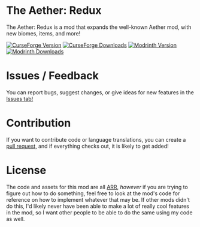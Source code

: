 # The Aether: Redux
The Aether: Redux is a mod that expands the well-known Aether mod, with new biomes, items, and more!

[![CurseForge Version](http://cf.way2muchnoise.eu/versions/867237_latest.svg)](https://www.curseforge.com/minecraft/mc-mods/the-aether-redux)
[![CurseForge Downloads](http://cf.way2muchnoise.eu/867237.svg)](https://www.curseforge.com/minecraft/mc-mods/the-aether-redux)
[![Modrinth Version](https://img.shields.io/modrinth/game-versions/khv3WzAS?color=00AF5C&label=latest&logo=modrinth&last=true)](https://modrinth.com/mod/the-aether-redux)
[![Modrinth Downloads](https://img.shields.io/modrinth/dt/khv3WzAS?color=00AF5C&logo=modrinth)](https://modrinth.com/mod/the-aether-redux)


# Issues / Feedback
You can report bugs, suggest changes, or give ideas for new features in the [Issues tab!](https://github.com/Zepalesque/The-Aether-Redux/issues)

# Contribution
If you want to contribute code or language translations, you can create a [pull request,](https://github.com/Zepalesque/The-Aether-Redux/pulls) and if everything checks out, it is likely to get added!

# License
The code and assets for this mod are all [ARR,](https://en.wikipedia.org/wiki/All_rights_reserved) *however* if you are trying to figure out how to do something, feel free to look at the mod's code for reference on how to implement whatever that may be. If other mods didn't do this, I'd likely never have been able to make a lot of really cool features in the mod, so I want other people to be able to do the same using my code as well.

